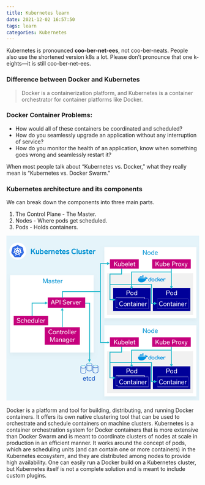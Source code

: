 ```yaml
---
title: Kubernetes learn
date: 2021-12-02 16:57:50
tags: learn
categories: Kubernetes
---
```


Kubernetes is pronounced **coo-ber-net-ees**, not coo-ber-neats. People also use the shortened version k8s a lot. Please don’t pronounce that one k-eights—it is still coo-ber-net-ees.

### Difference between Docker and Kubernetes

> Docker is a containerization platform, and Kubernetes is a container orchestrator for container platforms like Docker. 

### Docker Container Problems:

- How would all of these containers be coordinated and scheduled? 
- How do you seamlessly upgrade an application without any interruption of service? 
- How do you monitor the health of an application, know when something goes wrong and seamlessly restart it? 

When most people talk about “Kubernetes vs. Docker,” what they really mean is “Kubernetes vs. Docker Swarm.” 



### Kubernetes architecture and its components

We can break down the components into three main parts.

1. The Control Plane - The Master.
2. Nodes - Where pods get scheduled.
3. Pods - Holds containers.



![](./img/kubernetes_cluster.png)



Docker is a platform and tool for building, distributing, and running Docker containers. It offers its own native clustering tool that can be used to orchestrate and schedule containers on machine clusters. Kubernetes is a container orchestration system for Docker containers that is more extensive than Docker Swarm and is meant to coordinate clusters of nodes at scale in production in an efficient manner. It works around the concept of pods, which are scheduling units (and can contain one or more containers) in the Kubernetes ecosystem, and they are distributed among nodes to provide high availability. One can easily run a Docker build on a Kubernetes cluster, but Kubernetes itself is not a complete solution and is meant to include custom plugins.